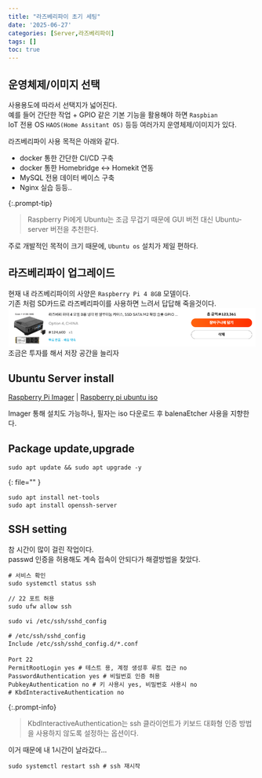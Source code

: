 ```yaml
---
title: "라즈베리파이 초기 세팅"
date: '2025-06-27'
categories: [Server,라즈베리파이]
tags: []
toc: true
---
```


## 운영체제/이미지 선택
사용용도에 따라서 선택지가 넓어진다. <br>
예를 들어 간단한 작업 + GPIO 같은 기본 기능을 활용해야 하면 `Raspbian` <br>
IoT 전용 OS `HAOS(Home Assitant OS)` 등등 여러가지 운영체제/이미지가 있다. <br>

라즈베리파이 사용 목적은 아래와 같다.
- docker 통한 간단한 CI/CD 구축
- docker 통한 Homebridge <-> Homekit 연동
- MySQL 전용 데이터 베이스 구축
- Nginx 실습 등등..

{:.prompt-tip}
> Raspberry Pi에게 Ubuntu는 조금 무겁기 때문에 GUI 버전 대신 Ubuntu-server 버전을 추천한다.

주로 개발적인 목적이 크기 때문에, `Ubuntu os` 설치가 제일 편하다. <br>

## 라즈베리파이 업그레이드
현재 내 라즈베리파이의 사양은 `Raspberry Pi 4 8GB` 모델이다. <br>
기존 처럼 SD카드로 라즈베리파이를 사용하면 느려서 답답해 죽을것이다. <br>
![rasp](assets/post/rasp.png)
조금은 투자를 해서 저장 공간을 늘리자


## Ubuntu Server install
[Raspberry Pi Imager](https://www.raspberrypi.com/software/) | [Raspberry pi ubuntu iso](https://ubuntu.com/download/raspberry-pi) <br>

Imager 통해 설치도 가능하나, 필자는 iso 다운로드 후 balenaEtcher 사용을 지향한다.

## Package update,upgrade
```shell
sudo apt update && sudo apt upgrade -y
```
{: file="" }

```shell
sudo apt install net-tools 
sudo apt install openssh-server
```

## SSH setting
참 시간이 많이 걸린 작업이다. <br>
passwd 인증을 허용해도 계속 접속이 안되다가 해결방법을 찾았다.

```shell
# 서비스 확인
sudo systemctl status ssh
```

```shell
// 22 포트 허용
sudo ufw allow ssh
```

```shell
sudo vi /etc/ssh/sshd_config
```

```shell
# /etc/ssh/sshd_config
Include /etc/ssh/sshd_config.d/*.conf

Port 22
PermitRootLogin yes # 테스트 용, 계정 생성후 루트 접근 no
PasswordAuthentication yes # 비밀번호 인증 허용
PubkeyAuthentication no # 키 사용시 yes, 비밀번호 사용시 no
# KbdInteractiveAuthentication no 
```

{:.prompt-info}
> KbdInteractiveAuthentication는 ssh 클라이언트가 키보드 대화형 인증 방법을 사용하지 않도록 설정하는 옵션이다. <br>

이거 때문에 내 1시간이 날라갔다...

```shell
sudo systemctl restart ssh # ssh 재시작
```